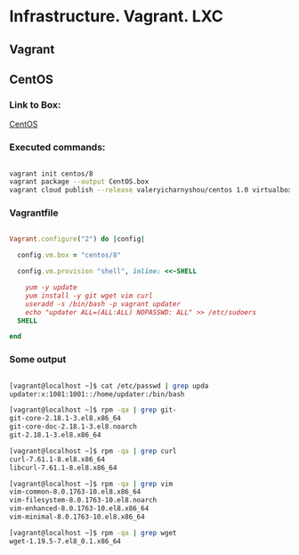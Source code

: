 # Infrastructure. Vagrant. LXC
## Vagrant
## CentOS
### Link to Box:

[CentOS](https://app.vagrantup.com/valeryicharnyshou/boxes/centos)

### Executed commands:

```bash

vagrant init centos/8
vagrant package --output CentOS.box
vagrant cloud publish --release valeryicharnyshou/centos 1.0 virtualbox CentOS.box

```

### Vagrantfile

```ruby

Vagrant.configure("2") do |config|

  config.vm.box = "centos/8"

  config.vm.provision "shell", inline: <<-SHELL

    yum -y update
    yum install -y git wget vim curl
    useradd -s /bin/bash -p vagrant updater
    echo "updater ALL=(ALL:ALL) NOPASSWD: ALL" >> /etc/sudoers
  SHELL

end

```

### Some output

```bash

[vagrant@localhost ~]$ cat /etc/passwd | grep upda
updater:x:1001:1001::/home/updater:/bin/bash

[vagrant@localhost ~]$ rpm -qa | grep git-
git-core-2.18.1-3.el8.x86_64
git-core-doc-2.18.1-3.el8.noarch
git-2.18.1-3.el8.x86_64

[vagrant@localhost ~]$ rpm -qa | grep curl
curl-7.61.1-8.el8.x86_64
libcurl-7.61.1-8.el8.x86_64

[vagrant@localhost ~]$ rpm -qa | grep vim
vim-common-8.0.1763-10.el8.x86_64
vim-filesystem-8.0.1763-10.el8.noarch
vim-enhanced-8.0.1763-10.el8.x86_64
vim-minimal-8.0.1763-10.el8.x86_64

[vagrant@localhost ~]$ rpm -qa | grep wget
wget-1.19.5-7.el8_0.1.x86_64

```

